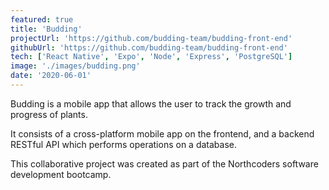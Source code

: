 ```yaml
---
featured: true
title: 'Budding'
projectUrl: 'https://github.com/budding-team/budding-front-end'
githubUrl: 'https://github.com/budding-team/budding-front-end'
tech: ['React Native', 'Expo', 'Node', 'Express', 'PostgreSQL']
image: './images/budding.png'
date: '2020-06-01'
---
```


Budding is a mobile app that allows the user to track the growth and progress of plants.

It consists of a cross-platform mobile app on the frontend, and a backend RESTful API which performs operations on a database.

This collaborative project was created as part of the Northcoders software development bootcamp.

